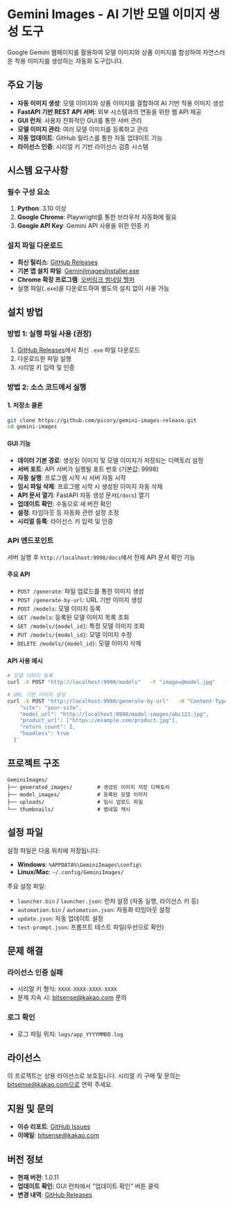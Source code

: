 # Gemini Images - AI 기반 모델 이미지 생성 도구

Google Gemini 웹페이지를 활용하여 모델 이미지와 상품 이미지를 합성하여 자연스러운 착용 이미지를 생성하는 자동화 도구입니다.

## 주요 기능

- **자동 이미지 생성**: 모델 이미지와 상품 이미지를 결합하여 AI 기반 착용 이미지 생성
- **FastAPI 기반 REST API 서버**: 외부 시스템과의 연동을 위한 웹 API 제공
- **GUI 런처**: 사용자 친화적인 GUI를 통한 서버 관리
- **모델 이미지 관리**: 여러 모델 이미지를 등록하고 관리
- **자동 업데이트**: GitHub 릴리스를 통한 자동 업데이트 기능
- **라이선스 인증**: 시리얼 키 기반 라이선스 검증 시스템

## 시스템 요구사항

### 필수 구성 요소

1. **Python**: 3.10 이상
2. **Google Chrome**: Playwright를 통한 브라우저 자동화에 필요
3. **Google API Key**: Gemini API 사용을 위한 인증 키

### 설치 파일 다운로드

- **최신 릴리스**: [GitHub Releases](https://github.com/picory/gemini-images-release/releases/latest)
- **기본 앱 설치 파일**: [GeminiImagesInstaller.exe](https://github.com/picory/gemini-images-release/releases/download/1.0.11/GeminiImagesInstaller.exe)
- **Chrome 확장 프로그램**: [오버링크 썸네일 헬퍼](https://chromewebstore.google.com/detail/%EC%98%A4%EB%B2%84%EB%A7%81%ED%81%AC-%EC%8D%B8%EB%84%A4%EC%9D%BC-%ED%97%AC%ED%8D%BC/emjolgbjdaanhiihkaecbmmebpgpggmf?authuser=0&hl=en)
- 실행 파일(`.exe`)을 다운로드하여 별도의 설치 없이 사용 가능

## 설치 방법

### 방법 1: 실행 파일 사용 (권장)

1. [GitHub Releases](https://github.com/picory/gemini-images-release/releases/latest)에서 최신 `.exe` 파일 다운로드
2. 다운로드한 파일 실행
3. 시리얼 키 입력 및 인증

### 방법 2: 소스 코드에서 실행

#### 1. 저장소 클론

```bash
git clone https://github.com/picory/gemini-images-release.git
cd gemini-images
```

#### GUI 기능

- **데이터 기본 경로**: 생성된 이미지 및 모델 이미지가 저장되는 디렉토리 설정
- **서버 포트**: API 서버가 실행될 포트 번호 (기본값: 9998)
- **자동 실행**: 프로그램 시작 시 서버 자동 시작
- **임시 파일 삭제**: 프로그램 시작 시 생성된 이미지 자동 삭제
- **API 문서 열기**: FastAPI 자동 생성 문서(`/docs`) 열기
- **업데이트 확인**: 수동으로 새 버전 확인
- **설정**: 타임아웃 등 자동화 관련 설정 조정
- **시리얼 등록**: 라이선스 키 입력 및 인증

### API 엔드포인트

서버 실행 후 `http://localhost:9998/docs`에서 전체 API 문서 확인 가능

#### 주요 API

- `POST /generate`: 파일 업로드를 통한 이미지 생성
- `POST /generate-by-url`: URL 기반 이미지 생성
- `POST /models`: 모델 이미지 등록
- `GET /models`: 등록된 모델 이미지 목록 조회
- `GET /models/{model_id}`: 특정 모델 이미지 조회
- `PUT /models/{model_id}`: 모델 이미지 수정
- `DELETE /models/{model_id}`: 모델 이미지 삭제

#### API 사용 예시

```bash
# 모델 이미지 등록
curl -X POST "http://localhost:9998/models"   -F "image=@model.jpg"   -F "name=전신 모델 남"

# URL 기반 이미지 생성
curl -X POST "http://localhost:9998/generate-by-url"   -H "Content-Type: application/json"   -d '{
    "site": "your-site",
    "model_url": "http://localhost:9998/model-images/abc123.jpg",
    "product_url": ["https://example.com/product.jpg"],
    "return_count": 2,
    "headless": true
  }'
```

## 프로젝트 구조

```
GeminiImages/
├── generated_images/        # 생성된 이미지 저장 디렉토리
├── model_images/            # 등록된 모델 이미지
├── uploads/                 # 임시 업로드 파일
└── thumbnails/              # 썸네일 캐시
```

## 설정 파일

설정 파일은 다음 위치에 저장됩니다:

- **Windows**: `%APPDATA%\GeminiImages\config\`
- **Linux/Mac**: `~/.config/GeminiImages/`

주요 설정 파일:

- `launcher.bin` / `launcher.json`: 런처 설정 (자동 실행, 라이선스 키 등)
- `automation.bin` / `automation.json`: 자동화 타임아웃 설정
- `update.json`: 자동 업데이트 설정
- `test-prompt.json`: 프롬프트 테스트 파일(우선으로 확인)

## 문제 해결

### 라이선스 인증 실패

- 시리얼 키 형식: `XXXX-XXXX-XXXX-XXXX`
- 문제 지속 시: bitsense@kakao.com 문의

### 로그 확인

- 로그 파일 위치: `logs/app_YYYYMMDD.log`

## 라이선스

이 프로젝트는 상용 라이선스로 보호됩니다. 시리얼 키 구매 및 문의는 bitsense@kakao.com으로 연락 주세요.

## 지원 및 문의

- **이슈 리포트**: [GitHub Issues](https://github.com/picory/gemini-images-release/issues)
- **이메일**: bitsense@kakao.com

## 버전 정보

- **현재 버전**: 1.0.11
- **업데이트 확인**: GUI 런처에서 "업데이트 확인" 버튼 클릭
- **변경 내역**: [GitHub Releases](https://github.com/picory/gemini-images-release/releases)
